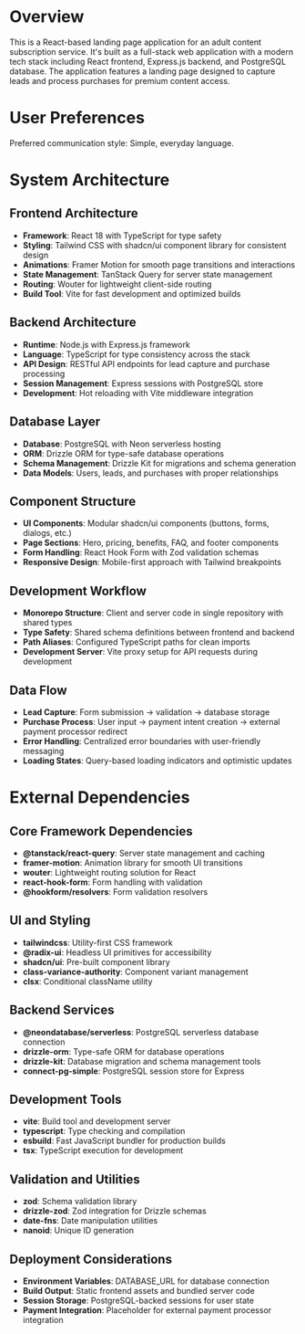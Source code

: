 # Overview

This is a React-based landing page application for an adult content subscription service. It's built as a full-stack web application with a modern tech stack including React frontend, Express.js backend, and PostgreSQL database. The application features a landing page designed to capture leads and process purchases for premium content access.

# User Preferences

Preferred communication style: Simple, everyday language.

# System Architecture

## Frontend Architecture
- **Framework**: React 18 with TypeScript for type safety
- **Styling**: Tailwind CSS with shadcn/ui component library for consistent design
- **Animations**: Framer Motion for smooth page transitions and interactions
- **State Management**: TanStack Query for server state management
- **Routing**: Wouter for lightweight client-side routing
- **Build Tool**: Vite for fast development and optimized builds

## Backend Architecture
- **Runtime**: Node.js with Express.js framework
- **Language**: TypeScript for type consistency across the stack
- **API Design**: RESTful API endpoints for lead capture and purchase processing
- **Session Management**: Express sessions with PostgreSQL store
- **Development**: Hot reloading with Vite middleware integration

## Database Layer
- **Database**: PostgreSQL with Neon serverless hosting
- **ORM**: Drizzle ORM for type-safe database operations
- **Schema Management**: Drizzle Kit for migrations and schema generation
- **Data Models**: Users, leads, and purchases with proper relationships

## Component Structure
- **UI Components**: Modular shadcn/ui components (buttons, forms, dialogs, etc.)
- **Page Sections**: Hero, pricing, benefits, FAQ, and footer components
- **Form Handling**: React Hook Form with Zod validation schemas
- **Responsive Design**: Mobile-first approach with Tailwind breakpoints

## Development Workflow
- **Monorepo Structure**: Client and server code in single repository with shared types
- **Type Safety**: Shared schema definitions between frontend and backend
- **Path Aliases**: Configured TypeScript paths for clean imports
- **Development Server**: Vite proxy setup for API requests during development

## Data Flow
- **Lead Capture**: Form submission → validation → database storage
- **Purchase Process**: User input → payment intent creation → external payment processor redirect
- **Error Handling**: Centralized error boundaries with user-friendly messaging
- **Loading States**: Query-based loading indicators and optimistic updates

# External Dependencies

## Core Framework Dependencies
- **@tanstack/react-query**: Server state management and caching
- **framer-motion**: Animation library for smooth UI transitions
- **wouter**: Lightweight routing solution for React
- **react-hook-form**: Form handling with validation
- **@hookform/resolvers**: Form validation resolvers

## UI and Styling
- **tailwindcss**: Utility-first CSS framework
- **@radix-ui**: Headless UI primitives for accessibility
- **shadcn/ui**: Pre-built component library
- **class-variance-authority**: Component variant management
- **clsx**: Conditional className utility

## Backend Services
- **@neondatabase/serverless**: PostgreSQL serverless database connection
- **drizzle-orm**: Type-safe ORM for database operations
- **drizzle-kit**: Database migration and schema management tools
- **connect-pg-simple**: PostgreSQL session store for Express

## Development Tools
- **vite**: Build tool and development server
- **typescript**: Type checking and compilation
- **esbuild**: Fast JavaScript bundler for production builds
- **tsx**: TypeScript execution for development

## Validation and Utilities
- **zod**: Schema validation library
- **drizzle-zod**: Zod integration for Drizzle schemas
- **date-fns**: Date manipulation utilities
- **nanoid**: Unique ID generation

## Deployment Considerations
- **Environment Variables**: DATABASE_URL for database connection
- **Build Output**: Static frontend assets and bundled server code
- **Session Storage**: PostgreSQL-backed sessions for user state
- **Payment Integration**: Placeholder for external payment processor integration